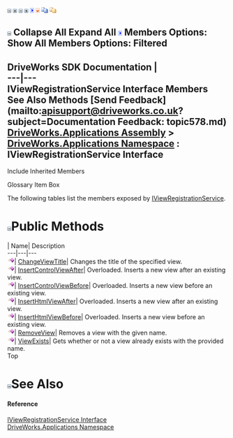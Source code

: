 ![](dotnetimages/collapse.gif) ![](dotnetimages/expand.gif) ![](dotnetimages/collapse.gif) ![](dotnetimages/expand.gif) ![](dotnetimages/drpdown.gif) ![](dotnetimages/drpdown_orange.gif) ![](dotnetimages/copycode.gif) ![](dotnetimages/copycodeHighlight.gif)

![](dotnetimages/collapse.gif) Collapse All Expand All ![](dotnetimages/drpdown.gif) Members Options: Show All  Members Options: Filtered   
---  
DriveWorks SDK Documentation  |   
---|---  
IViewRegistrationService Interface Members   
See Also Methods [Send Feedback](mailto:apisupport@driveworks.co.uk?subject=Documentation Feedback: topic578.md)  
[DriveWorks.Applications Assembly](topic13.md) > [DriveWorks.Applications Namespace](topic16.md) : IViewRegistrationService Interface  
---  
  
Include Inherited Members    


Glossary Item Box

The following tables list the members exposed by [IViewRegistrationService](topic578.md).

# ![](dotnetimages/collapse.gif)Public Methods

| Name| Description  
---|---|---  
![ Method](dotnetimages/Method.gif)| [ChangeViewTitle](topic583.md)| Changes the title of the specified view.   
![ Method](dotnetimages/Method.gif)| [InsertControlViewAfter](topic584.md)| Overloaded. Inserts a new view after an existing view.   
![ Method](dotnetimages/Method.gif)| [InsertControlViewBefore](topic587.md)| Overloaded. Inserts a new view before an existing view.   
![ Method](dotnetimages/Method.gif)| [InsertHtmlViewAfter](topic590.md)| Overloaded. Inserts a new view after an existing view.   
![ Method](dotnetimages/Method.gif)| [InsertHtmlViewBefore](topic593.md)| Overloaded. Inserts a new view before an existing view.   
![ Method](dotnetimages/Method.gif)| [RemoveView](topic596.md)| Removes a view with the given name.   
![ Method](dotnetimages/Method.gif)| [ViewExists](topic597.md)| Gets whether or not a view already exists with the provided name.   
Top

# ![](dotnetimages/collapse.gif)See Also

#### Reference

[IViewRegistrationService Interface](topic578.md)   
[DriveWorks.Applications Namespace](topic16.md)


